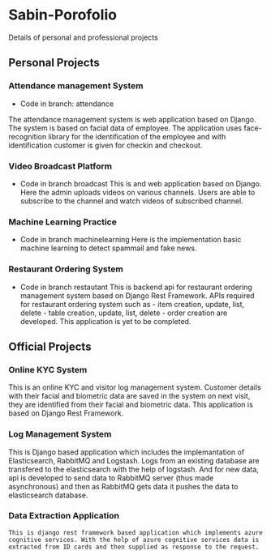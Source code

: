 # Sabin-Porofolio
Details of personal and professional projects

## Personal Projects

### Attendance management System
* Code in branch: attendance

The attendance management system is web application based on Django. The system is based on facial data of employee.
The application uses face-recognition library for the identification of the employee and with identification customer is given for checkin and checkout.


### Video Broadcast Platform
* Code in branch broadcast
This is and web application based on Django. Here the admin uploads videos on various channels.
Users are able to subscribe to the channel and watch videos of subscribed channel.


### Machine Learning Practice
* Code in branch machinelearning
Here is the implementation basic machine learning to detect spammail and fake news.


### Restaurant Ordering System
* Code in branch restautant
This is backend api for restaurant ordering management system based on Django Rest Framework. APIs required for restaurant ordering system such as
      - item creation, update, list, delete
      - table creation, update, list, delete
      - order creation
are developed. This application is yet to be completed.


## Official Projects

### Online KYC System
  This is an online KYC and visitor log management system. Customer details with their facial and biometric data are saved in the system on next visit, they are identified from their facial and biometric data. This application is based on Django Rest Framework.

### Log Management System
  This is Django based application which includes the implemantation of Elasticsearch, RabbitMQ and Logstash. Logs from an existing database are transfered to the elasticsearch with the help of logstash. And for new data, api is developed to send data to RabbitMQ server (thus made asynchronous) and then as RabbitMQ gets data it pushes the data to elasticsearch database.
 
### Data Extraction Application
    This is django rest framework based application which implements azure cognitive services. With the help of azure cognitive services data is extracted from ID cards and then supplied as response to the request.
